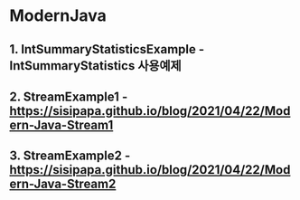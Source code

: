 # ModernJava
## 1. IntSummaryStatisticsExample - IntSummaryStatistics 사용예제
## 2. StreamExample1 - https://sisipapa.github.io/blog/2021/04/22/Modern-Java-Stream1
## 3. StreamExample2 - https://sisipapa.github.io/blog/2021/04/22/Modern-Java-Stream2
